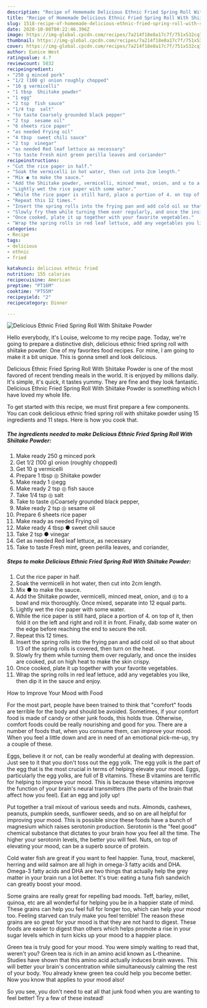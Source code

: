 ```yaml
---
description: "Recipe of Homemade Delicious Ethnic Fried Spring Roll With Shiitake Powder"
title: "Recipe of Homemade Delicious Ethnic Fried Spring Roll With Shiitake Powder"
slug: 1518-recipe-of-homemade-delicious-ethnic-fried-spring-roll-with-shiitake-powder
date: 2020-10-08T00:22:46.396Z
image: https://img-global.cpcdn.com/recipes/7a214f18e8a17c7f/751x532cq70/delicious-ethnic-fried-spring-roll-with-shiitake-powder-recipe-main-photo.jpg
thumbnail: https://img-global.cpcdn.com/recipes/7a214f18e8a17c7f/751x532cq70/delicious-ethnic-fried-spring-roll-with-shiitake-powder-recipe-main-photo.jpg
cover: https://img-global.cpcdn.com/recipes/7a214f18e8a17c7f/751x532cq70/delicious-ethnic-fried-spring-roll-with-shiitake-powder-recipe-main-photo.jpg
author: Eunice West
ratingvalue: 4.7
reviewcount: 5032
recipeingredient:
- "250 g minced pork"
- "1/2 (100 g) onion roughly chopped"
- "10 g vermicelli"
- "1 tbsp  Shiitake powder"
- "1 egg"
- "2 tsp  fish sauce"
- "1/4 tsp  salt"
- "to taste Coarsely grounded black pepper"
- "2 tsp  sesame oil"
- "6 sheets rice paper"
- "as needed Frying oil"
- "4 tbsp  sweet chili sauce"
- "2 tsp  vinegar"
- "as needed Red leaf lettuce as necessary"
- "to taste Fresh mint green perilla leaves and coriander"
recipeinstructions:
- "Cut the rice paper in half."
- "Soak the vermicelli in hot water, then cut into 2cm length."
- "Mix ● to make the sauce."
- "Add the Shiitake powder, vermicelli, minced meat, onion, and ◎ to a bowl and mix thoroughly. Once mixed, separate into 12 equal parts."
- "Lightly wet the rice paper with some water."
- "While the rice paper is still hard, place a portion of 4. on top of it, then fold it on the left and right and roll it in front. Finally, dab some water on the edge before reaching the end to secure the roll."
- "Repeat this 12 times."
- "Insert the spring rolls into the frying pan and add cold oil so that about 1/3 of the spring rolls is covered, then turn on the heat."
- "Slowly fry them while turning them over regularly, and once the insides are cooked, put on high heat to make the skin crispy."
- "Once cooked, plate it up together with your favorite vegetables."
- "Wrap the spring rolls in red leaf lettuce, add any vegetables you like, then dip it in the sauce and enjoy."
categories:
- Recipe
tags:
- delicious
- ethnic
- fried

katakunci: delicious ethnic fried 
nutrition: 155 calories
recipecuisine: American
preptime: "PT16M"
cooktime: "PT55M"
recipeyield: "2"
recipecategory: Dinner

---
```



![Delicious Ethnic Fried Spring Roll With Shiitake Powder](https://img-global.cpcdn.com/recipes/7a214f18e8a17c7f/751x532cq70/delicious-ethnic-fried-spring-roll-with-shiitake-powder-recipe-main-photo.jpg)

Hello everybody, it's Louise, welcome to my recipe page. Today, we're going to prepare a distinctive dish, delicious ethnic fried spring roll with shiitake powder. One of my favorites food recipes. For mine, I am going to make it a bit unique. This is gonna smell and look delicious.

Delicious Ethnic Fried Spring Roll With Shiitake Powder is one of the most favored of recent trending meals in the world. It is enjoyed by millions daily. It's simple, it's quick, it tastes yummy. They are fine and they look fantastic. Delicious Ethnic Fried Spring Roll With Shiitake Powder is something which I have loved my whole life.




To get started with this recipe, we must first prepare a few components. You can cook delicious ethnic fried spring roll with shiitake powder using 15 ingredients and 11 steps. Here is how you cook that.

<!--inarticleads1-->

##### The ingredients needed to make Delicious Ethnic Fried Spring Roll With Shiitake Powder:

1. Make ready 250 g minced pork
1. Get 1/2 (100 g) onion (roughly chopped)
1. Get 10 g vermicelli
1. Prepare 1 tbsp ◎ Shiitake powder
1. Make ready 1 ◎egg
1. Make ready 2 tsp ◎ fish sauce
1. Take 1/4 tsp ◎ salt
1. Take to taste ◎Coarsely grounded black pepper,
1. Make ready 2 tsp ◎ sesame oil
1. Prepare 6 sheets rice paper
1. Make ready as needed Frying oil
1. Make ready 4 tbsp ● sweet chili sauce
1. Take 2 tsp ● vinegar
1. Get as needed Red leaf lettuce, as necessary
1. Take to taste Fresh mint, green perilla leaves, and coriander,




<!--inarticleads2-->

##### Steps to make Delicious Ethnic Fried Spring Roll With Shiitake Powder:

1. Cut the rice paper in half.
1. Soak the vermicelli in hot water, then cut into 2cm length.
1. Mix ● to make the sauce.
1. Add the Shiitake powder, vermicelli, minced meat, onion, and ◎ to a bowl and mix thoroughly. Once mixed, separate into 12 equal parts.
1. Lightly wet the rice paper with some water.
1. While the rice paper is still hard, place a portion of 4. on top of it, then fold it on the left and right and roll it in front. Finally, dab some water on the edge before reaching the end to secure the roll.
1. Repeat this 12 times.
1. Insert the spring rolls into the frying pan and add cold oil so that about 1/3 of the spring rolls is covered, then turn on the heat.
1. Slowly fry them while turning them over regularly, and once the insides are cooked, put on high heat to make the skin crispy.
1. Once cooked, plate it up together with your favorite vegetables.
1. Wrap the spring rolls in red leaf lettuce, add any vegetables you like, then dip it in the sauce and enjoy.




How to Improve Your Mood with Food


For the most part, people have been trained to think that "comfort" foods are terrible for the body and should be avoided. Sometimes, if your comfort food is made of candy or other junk foods, this holds true. Otherwise, comfort foods could be really nourishing and good for you. There are a number of foods that, when you consume them, can improve your mood. When you feel a little down and are in need of an emotional pick-me-up, try a couple of these.

Eggs, believe it or not, can be really wonderful at dealing with depression. Just see to it that you don't toss out the egg yolk. The egg yolk is the part of the egg that is the most crucial in terms of helping elevate your mood. Eggs, particularly the egg yolks, are full of B vitamins. These B vitamins are terrific for helping to improve your mood. This is because these vitamins improve the function of your brain's neural transmitters (the parts of the brain that affect how you feel). Eat an egg and jolly up!

Put together a trail mixout of various seeds and nuts. Almonds, cashews, peanuts, pumpkin seeds, sunflower seeds, and so on are all helpful for improving your mood. This is possible since these foods have a bunch of magnesium which raises serotonin production. Serotonin is the "feel good" chemical substance that dictates to your brain how you feel all the time. The higher your serotonin levels, the better you will feel. Nuts, on top of elevating your mood, can be a superb source of protein.

Cold water fish are great if you want to feel happier. Tuna, trout, mackerel, herring and wild salmon are all high in omega-3 fatty acids and DHA. Omega-3 fatty acids and DHA are two things that actually help the grey matter in your brain run a lot better. It's true: eating a tuna fish sandwich can greatly boost your mood. 

Some grains are really great for repelling bad moods. Teff, barley, millet, quinoa, etc are all wonderful for helping you be in a happier state of mind. These grains can help you feel full for longer too, which can help your mood too. Feeling starved can truly make you feel terrible! The reason these grains are so great for your mood is that they are not hard to digest. These foods are easier to digest than others which helps promote a rise in your sugar levels which in turn kicks up your mood to a happier place.

Green tea is truly good for your mood. You were simply waiting to read that, weren't you? Green tea is rich in an amino acid known as L-theanine. Studies have shown that this amino acid actually induces brain waves. This will better your brain's concentration while simultaneously calming the rest of your body. You already knew green tea could help you become better. Now you know that applies to your mood also!

So you see, you don't need to eat all that junk food when you are wanting to feel better! Try a few of these instead!

